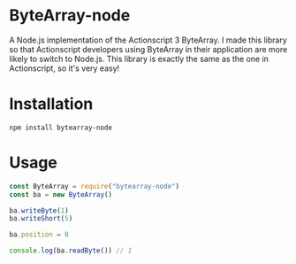 # ByteArray-node

A Node.js implementation of the Actionscript 3 ByteArray. I made this library so that Actionscript developers using ByteArray in their application are more likely to switch to Node.js. This library is exactly the same as the one in Actionscript, so it's very easy!

# Installation

`npm install bytearray-node`

# Usage

```javascript
const ByteArray = require("bytearray-node")
const ba = new ByteArray()

ba.writeByte(1)
ba.writeShort(5)

ba.position = 0

console.log(ba.readByte()) // 1
```
